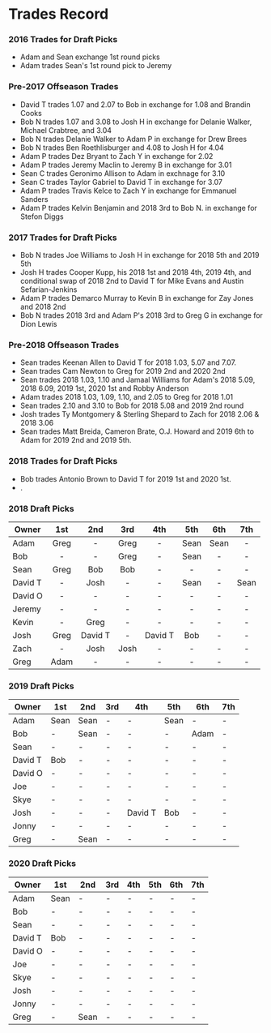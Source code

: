 # Trades Record 

### 2016 Trades for Draft Picks
  - Adam and Sean exchange 1st round picks
  - Adam trades Sean's 1st round pick to Jeremy

### Pre-2017 Offseason Trades
  - David T trades 1.07 and 2.07 to Bob in exchange for 1.08 and Brandin Cooks
  - Bob N trades 1.07 and 3.08 to Josh H in exchange for Delanie Walker, Michael Crabtree, and 3.04
  - Bob N trades Delanie Walker to Adam P in exchange for Drew Brees
  - Bob N trades Ben Roethlisburger and 4.08 to Josh H for 4.04
  - Adam P trades Dez Bryant to Zach Y in exchange for 2.02
  - Adam P trades Jeremy Maclin to Jeremy B in exchange for 3.01
  - Sean C trades Geronimo Allison to Adam in exchnage for 3.10
  - Sean C trades Taylor Gabriel to David T in exchange for 3.07
  - Adam P trades Travis Kelce to Zach Y in exchange for Emmanuel Sanders
  - Adam P trades Kelvin Benjamin and 2018 3rd to Bob N. in exchange for Stefon Diggs
  
### 2017 Trades for Draft Picks
  - Bob N trades Joe Williams to Josh H in exchange for 2018 5th and 2019 5th
  - Josh H trades Cooper Kupp, his 2018 1st and 2018 4th, 2019 4th, and conditional swap of 2018 2nd to David T for Mike Evans and Austin Sefarian-Jenkins
  - Adam P trades Demarco Murray to Kevin B in exchange for Zay Jones and 2018 2nd
  - Bob N trades 2018 3rd and Adam P's 2018 3rd to Greg G in exchange for Dion Lewis

### Pre-2018 Offseason Trades
  - Sean trades Keenan Allen to David T for 2018 1.03, 5.07 and 7.07.
  - Sean trades Cam Newton to Greg for 2019 2nd and 2020 2nd
  - Sean trades 2018 1.03, 1.10 and Jamaal Williams for Adam's 2018 5.09, 2018 6.09, 2019 1st, 2020 1st and Robby Anderson
  - Adam trades 2018 1.03, 1.09, 1.10, and 2.05 to Greg for 2018 1.01
  - Sean trades 2.10 and 3.10 to Bob for 2018 5.08 and 2019 2nd round
  - Josh trades Ty Montgomery & Sterling Shepard to Zach for 2018 2.06 & 2018 3.06
  - Sean trades Matt Breida, Cameron Brate, O.J. Howard and 2019 6th to Adam for 2019 2nd and 2019 5th.

### 2018 Trades for Draft Picks
  - Bob trades Antonio Brown to David T for 2019 1st and 2020 1st.
  - .

### 2018 Draft Picks

| Owner   | 1st     | 2nd           | 3rd  | 4th     | 5th  | 6th  | 7th  |
|---------|:-------:|:-------------:|:----:|:-------:|:----:|:----:|:----:|
| Adam    | Greg    | -             | Greg | -       | Sean | Sean | -    |
| Bob     | -       | -             | Greg | -       | Sean | -    | -    |
| Sean    | Greg    | Bob           | Bob  | -       | -    | -    | -    |
| David T | -       | Josh          | -    | -       | Sean | -    | Sean |
| David O | -       | -             | -    | -       | -    | -    | -    |
| Jeremy  | -       | -             | -    | -       | -    | -    | -    |
| Kevin   | -       | Greg          | -    | -       | -    | -    | -    |
| Josh    | Greg    | David T       | -    | David T | Bob  | -    | -    |
| Zach    | -       | Josh          | Josh | -       | -    | -    | -    |
| Greg    | Adam    | -             | -    | -       | -    | -    | -    |


### 2019 Draft Picks

| Owner   | 1st  | 2nd  | 3rd | 4th     | 5th  | 6th  | 7th |
|---------|------|------|-----|---------|------|------|-----|
| Adam    | Sean | Sean | -   | -       | Sean | -    | -   |
| Bob     | -    | Sean | -   | -       | -    | Adam | -   |
| Sean    | -    | -    | -   | -       | -    | -    | -   |
| David T | Bob  | -    | -   | -       | -    | -    | -   |
| David O | -    | -    | -   | -       | -    | -    | -   |
| Joe     | -    | -    | -   | -       | -    | -    | -   |
| Skye    | -    | -    | -   | -       | -    | -    | -   |
| Josh    | -    | -    | -   | David T | Bob  | -    | -   |
| Jonny   | -    | -    | -   | -       | -    | -    | -   |
| Greg    | -    | Sean | -   | -       | -    | -    | -   |


### 2020 Draft Picks

| Owner   | 1st  | 2nd  | 3rd | 4th | 5th | 6th | 7th |
|---------|------|------|-----|-----|-----|-----|-----|
| Adam    | Sean | -    | -   | -   | -   | -   | -   |
| Bob     | -    | -    | -   | -   | -   | -   | -   |
| Sean    | -    | -    | -   | -   | -   | -   | -   |
| David T | Bob  | -    | -   | -   | -   | -   | -   |
| David O | -    | -    | -   | -   | -   | -   | -   |
| Joe     | -    | -    | -   | -   | -   | -   | -   |
| Skye    | -    | -    | -   | -   | -   | -   | -   |
| Josh    | -    | -    | -   | -   | -   | -   | -   |
| Jonny   | -    | -    | -   | -   | -   | -   | -   |
| Greg    | -    | Sean | -   | -   | -   | -   | -   |

